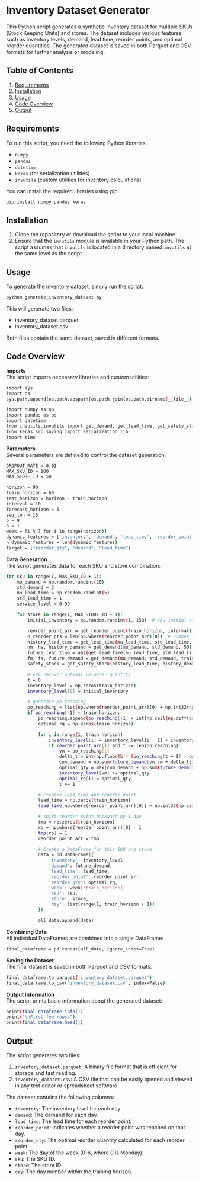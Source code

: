 # Inventory Dataset Generator

This Python script generates a synthetic inventory dataset for multiple SKUs (Stock Keeping Units) and stores. The dataset includes various features such as inventory levels, demand, lead time, reorder points, and optimal reorder quantities. The generated dataset is saved in both Parquet and CSV formats for further analysis or modeling.

## Table of Contents
1. [Requirements](#requirements)
2. [Installation](#installation)
3. [Usage](#usage)
4. [Code Overview](#code-overview)
5. [Output](#output)

## Requirements

To run this script, you need the following Python libraries:

- `numpy`
- `pandas`
- `datetime`
- `keras` (for serialization utilities)
- `invutils` (custom utilities for inventory calculations)

You can install the required libraries using pip:

```bash
pip install numpy pandas keras
```

## Installation
1. Clone the repository or download the script to your local machine.
2. Ensure that the `invutils` module is available in your Python path. The script assumes that `invutils` is located in a directory named `invutils` at the same level as the script.

## Usage
To generate the inventory dataset, simply run the script:

```bash
python generate_inventory_dataset.py
```

This will generate two files:
- inventory_dataset.parquet
- inventory_dataset.csv

Both files contain the same dataset, saved in different formats.

## Code Overview
**Imports** \
The script imports necessary libraries and custom utilities:

```bash
import sys
import os
sys.path.append(os.path.abspath(os.path.join(os.path.dirname(__file__), "..")))

import numpy as np
import pandas as pd
import datetime
from invutils.invutils import get_demand, get_lead_time, get_safety_stock, get_reorder_point, get_target_inventory
from keras.src.saving import serialization_lib
import time
```

**Parameters** \
Several parameters are defined to control the dataset generation:

```bash
DROPOUT_RATE = 0.01
MAX_SKU_ID = 100
MAX_STORE_ID = 50

horizon = 90
train_horizon = 60
test_horizon = horizon - train_horizon
interval = 10
forecast_horizon = 5
seq_len = 15
b = 9
h = 1
week = [i % 7 for i in range(horizon)]
dynamic_features = ['inventory', 'demand', 'lead_time', 'reorder_point', 'day', "week"]
n_dynamic_features = len(dynamic_features)
target = ["reorder_qty", "demand", "lead_time"]
```

**Data Generation** \
The script generates data for each SKU and store combination:


```bash
for sku in range(1, MAX_SKU_ID + 1):
    mu_demand = np.random.randint(20)
    std_demand = 3
    mu_lead_time = np.random.randint(5)
    std_lead_time = 1
    service_level = 0.99

    for store in range(1, MAX_STORE_ID + 1):
        initial_inventory = np.random.randint(1, 150)  # sku initial stock level

        reorder_point_arr = get_reorder_point(train_horizon, interval)
        n_reorder_pts = len(np.where(reorder_point_arr)[0])  # number of reorder points in review period
        history_lead_time = get_lead_time(mu_lead_time, std_lead_time, 50)
        hm, hs, history_demand = get_demand(mu_demand, std_demand, 50)
        future_lead_time = abs(get_lead_time(mu_lead_time, std_lead_time, n_reorder_pts))
        fm, fs, future_demand = get_demand(mu_demand, std_demand, train_horizon)
        safety_stock = get_safety_stock(history_lead_time, history_demand, service_level)

        # e2e recover optimal re-order quantity
        t = 0
        inventory_level = np.zeros(train_horizon)
        inventory_level[0] = initial_inventory

        # generate po reaching
        po_reaching = list(np.where(reorder_point_arr)[0] + np.int32(np.ceil(future_lead_time)))
        if po_reaching[-1] < train_horizon:
            po_reaching.append(po_reaching[-1] + int(np.ceil(np.diff(po_reaching).mean())))
            optimal_rq = np.zeros(train_horizon)

            for i in range(1, train_horizon):
                inventory_level[i] = inventory_level[i - 1] + inventory_level[i] - future_demand[i]
                if reorder_point_arr[i] and t <= len(po_reaching):
                    vm = po_reaching[t]
                    delta_t = int(np.floor(b * (po_reaching[t + 1] - po_reaching[t]) / (h + b)))  # s*
                    cum_demand = np.sum(future_demand[vm:vm + delta_t])
                    optimal_qty = max(cum_demand + np.sum(future_demand[i:vm]) - inventory_level[i], 0)
                    inventory_level[vm] += optimal_qty
                    optimal_rq[i] = optimal_qty
                    t += 1

            # Prepare lead time and reorder point
            lead_time = np.zeros(train_horizon)
            lead_time[np.where(reorder_point_arr)[0]] = np.int32(np.ceil(future_lead_time))

            # shift reorder point backward by 1 day
            tmp = np.zeros(train_horizon)
            rp = np.where(reorder_point_arr)[0] - 1
            tmp[rp] = 1
            reorder_point_arr = tmp

            # Create a DataFrame for this SKU and store
            data = pd.DataFrame({
                'inventory': inventory_level,
                'demand': future_demand,
                'lead_time': lead_time,
                'reorder_point': reorder_point_arr,
                'reorder_qty': optimal_rq,
                'week': week[:train_horizon],
                'sku': sku,
                'store': store,
                'day': list(range(1, train_horizon + 1))
            })

            all_data.append(data)
```

**Combining Data** \
All individual DataFrames are combined into a single DataFrame:
```bash
final_dataframe = pd.concat(all_data, ignore_index=True)
```

**Saving the Dataset** \
The final dataset is saved in both Parquet and CSV formats:
```bash
final_dataframe.to_parquet('inventory_dataset.parquet')
final_dataframe.to_csv('inventory_dataset.csv', index=False)
```

**Output Information** \
The script prints basic information about the generated dataset:
```bash
print(final_dataframe.info())
print("\nFirst few rows:")
print(final_dataframe.head())
```

## Output
The script generates two files:
1. `inventory_dataset.parquet`: A binary file format that is efficient for storage and fast reading.
2. `inventory_dataset.csv`: A CSV file that can be easily opened and viewed in any text editor or spreadsheet software.

The dataset contains the following columns:
- `inventory`: The inventory level for each day.
- `demand`: The demand for each day.
- `lead_time`: The lead time for each reorder point.
- `reorder_point`: Indicates whether a reorder point was reached on that day.
- `reorder_qty`: The optimal reorder quantity calculated for each reorder point.
- `week`: The day of the week (0-6, where 0 is Monday).
- `sku`: The SKU ID.
- `store`: The store ID.
- `day`: The day number within the training horizon.
